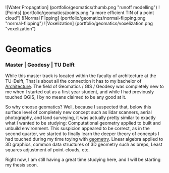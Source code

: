 ![Water Propagation] (portfolio/geomatics/thumb.png "runoff modelling")
![Points] (portfolio/geomatics/points.png "a more efficient TIN of a point cloud")
![Normal Flipping] (portfolio/geomatics/normal-flipping.png "normal-flipping")
![Voxelization] (portfolio/geomatics/voxelization.png "voxelization")

# Geomatics

### Master | Geodesy | TU Delft

While this master track is located within the faculty of architecture at the TU-Delft, 
That is about all the connection it has to my bachelor of [Architecture][1]. 
The field of Geomatics / GIS / Geodesy was completely new to me when I started out as a first year student, 
and while I had previously touched QGIS, I by no means claimed to be any good at it. 

So why choose geomatics? Well, because I suspected that, below this surface level of completely new concept such as lidar scanners, aerial photography, and land surveying, it was actually pretty similar to exactly what I wanted to be studying: Computational geometry applied to built and unbuild environment. 
This suspicion appeared to be correct, as in the second quarter, we started to finally learn the deeper theory of concepts I had touched during my time toying with [geometry][2]. Linear algebra applied to 3D graphics, common data structures of 3D geometry such as breps, Least squares adjustment of point-clouds, etc. 

Right now, I am still having a great time studying here, and I will be starting my thesis soon. 

[1]: <http://josfeenstra.nl/#architecture>
[2]: <http://josfeenstra.nl/#ov3>